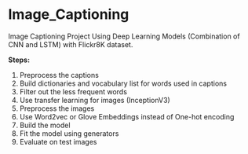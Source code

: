 # Image_Captioning
Image Captioning Project Using Deep Learning Models (Combination of CNN and LSTM) with Flickr8K dataset. 

**Steps:** 
1. Preprocess the captions
2. Build dictionaries and vocabulary list for words used in captions
3. Filter out the less frequent words
4. Use transfer learning for images (InceptionV3)
5. Preprocess the images
6. Use Word2vec or Glove Embeddings instead of One-hot encoding
7. Build the model 
8. Fit the model using generators
9. Evaluate on test images
